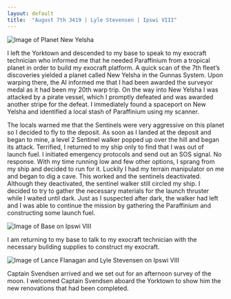 ```yaml
---
layout: default
title:  "August 7th 3419 | Lyle Stevensen | Ipswi VIII"
---
```


![Image of Planet New Yelsha](https://nms-seventh-fleet.github.io/images/stevensen_3419-08-07_001.jpg)

<p>I left the Yorktown and descended to my base to speak to my exocraft technician who informed me that he needed Paraffinium from a tropical planet in order to build my exocraft platform. A quick scan of the 7th fleet’s discoveries yielded a planet called New Yelsha in the Gunnas System. Upon warping there, the AI informed me that I had been awarded the surveyor medal as it had been my 20th warp trip. On the way into New Yelsha I was attacked by a pirate vessel, which I promptly defeated and was awarded another stripe for the defeat. I immediately found a spaceport on New Yelsha and identified a local stash of Paraffinium using my scanner.</p>

<p>The locals warned me that the Sentinels were very aggressive on this planet so I decided to fly to the deposit. As soon as I landed at the deposit and began to mine, a level 2 Sentinel walker popped up over the hill and began its attack. Terrified, I returned to my ship only to find that I was out of launch fuel. I initiated emergency protocols and send out an SOS signal. No response. With my time running low and few other options, I sprang from my ship and decided to run for it. Luckily I had my terrain manipulator on me and began to dig a cave. This worked and the sentinels deactivated. Although they deactivated, the sentinel walker still circled my ship. I decided to try to gather the necessary materials for the launch thruster while I waited until dark. Just as I suspected after dark, the walker had left and I was able to continue the mission by gathering the Paraffinium and constructing some launch fuel.</p>

![Image of Base on Ipswi VIII](https://nms-seventh-fleet.github.io/images/stevensen_3419-08-07_002.jpg)

<p>I am returning to my base to talk to my exocraft technician with the necessary building supplies to construct my exocraft. </p>

![Image of Lance Flanagan and Lyle Stevensen on Ipswi VIII](https://nms-seventh-fleet.github.io/images/stevensen_3419-08-07_003.jpg)

<p>Captain Svendsen arrived and we set out for an afternoon survey of the moon. I welcomed Captain Svendsen aboard the Yorktown to show him the new renovations that had been completed.</p>

<!--more-->



